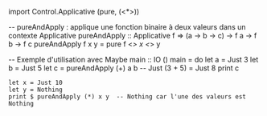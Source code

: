 import Control.Applicative (pure, (<*>))

-- pureAndApply : applique une fonction binaire à deux valeurs dans un contexte Applicative
pureAndApply :: Applicative f => (a -> b -> c) -> f a -> f b -> f c
pureAndApply f x y = pure f <*> x <*> y

-- Exemple d'utilisation avec Maybe
main :: IO ()
main = do
    let a = Just 3
    let b = Just 5
    let c = pureAndApply (+) a b  -- Just (3 + 5) = Just 8
    print c

    let x = Just 10
    let y = Nothing
    print $ pureAndApply (*) x y  -- Nothing car l'une des valeurs est Nothing

